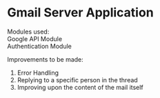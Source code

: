 # Gmail Server Application 
Modules used:  
Google API Module  
Authentication Module  

Improvements to be made:
1. Error Handling
2. Replying to a specific person in the thread
3. Improving upon the content of the mail itself 



